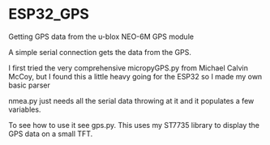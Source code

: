 
# ESP32_GPS
Getting GPS data from the u-blox NEO-6M GPS module

A simple serial connection gets the data from the GPS.

I first tried the very comprehensive micropyGPS.py from Michael Calvin McCoy, but I found this a little heavy going for the ESP32 so I made my own basic parser

nmea.py just needs all the serial data throwing at it and it populates a few variables.

To see how to use it see gps.py. This uses my ST7735 library to display the GPS data on a small TFT.
